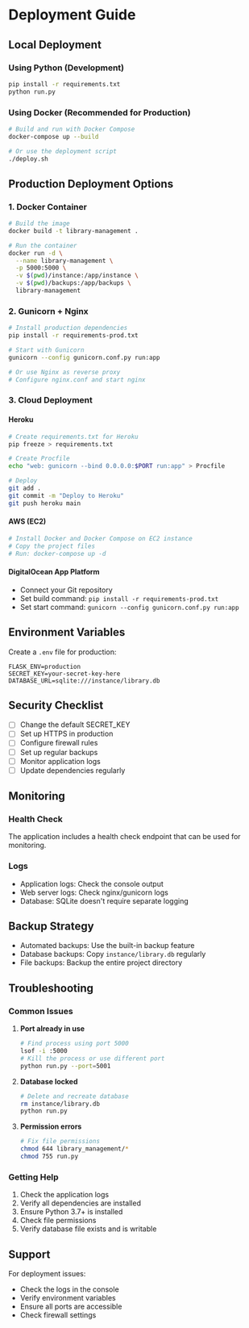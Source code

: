 # Deployment Guide

## Local Deployment

### Using Python (Development)
```bash
pip install -r requirements.txt
python run.py
```

### Using Docker (Recommended for Production)
```bash
# Build and run with Docker Compose
docker-compose up --build

# Or use the deployment script
./deploy.sh
```

## Production Deployment Options

### 1. Docker Container
```bash
# Build the image
docker build -t library-management .

# Run the container
docker run -d \
  --name library-management \
  -p 5000:5000 \
  -v $(pwd)/instance:/app/instance \
  -v $(pwd)/backups:/app/backups \
  library-management
```

### 2. Gunicorn + Nginx
```bash
# Install production dependencies
pip install -r requirements-prod.txt

# Start with Gunicorn
gunicorn --config gunicorn.conf.py run:app

# Or use Nginx as reverse proxy
# Configure nginx.conf and start nginx
```

### 3. Cloud Deployment

#### Heroku
```bash
# Create requirements.txt for Heroku
pip freeze > requirements.txt

# Create Procfile
echo "web: gunicorn --bind 0.0.0.0:$PORT run:app" > Procfile

# Deploy
git add .
git commit -m "Deploy to Heroku"
git push heroku main
```

#### AWS (EC2)
```bash
# Install Docker and Docker Compose on EC2 instance
# Copy the project files
# Run: docker-compose up -d
```

#### DigitalOcean App Platform
- Connect your Git repository
- Set build command: `pip install -r requirements-prod.txt`
- Set start command: `gunicorn --config gunicorn.conf.py run:app`

## Environment Variables

Create a `.env` file for production:
```env
FLASK_ENV=production
SECRET_KEY=your-secret-key-here
DATABASE_URL=sqlite:///instance/library.db
```

## Security Checklist

- [ ] Change the default SECRET_KEY
- [ ] Set up HTTPS in production
- [ ] Configure firewall rules
- [ ] Set up regular backups
- [ ] Monitor application logs
- [ ] Update dependencies regularly

## Monitoring

### Health Check
The application includes a health check endpoint that can be used for monitoring.

### Logs
- Application logs: Check the console output
- Web server logs: Check nginx/gunicorn logs
- Database: SQLite doesn't require separate logging

## Backup Strategy

- Automated backups: Use the built-in backup feature
- Database backups: Copy `instance/library.db` regularly
- File backups: Backup the entire project directory

## Troubleshooting

### Common Issues

1. **Port already in use**
   ```bash
   # Find process using port 5000
   lsof -i :5000
   # Kill the process or use different port
   python run.py --port=5001
   ```

2. **Database locked**
   ```bash
   # Delete and recreate database
   rm instance/library.db
   python run.py
   ```

3. **Permission errors**
   ```bash
   # Fix file permissions
   chmod 644 library_management/*
   chmod 755 run.py
   ```

### Getting Help

1. Check the application logs
2. Verify all dependencies are installed
3. Ensure Python 3.7+ is installed
4. Check file permissions
5. Verify database file exists and is writable

## Support

For deployment issues:
- Check the logs in the console
- Verify environment variables
- Ensure all ports are accessible
- Check firewall settings
